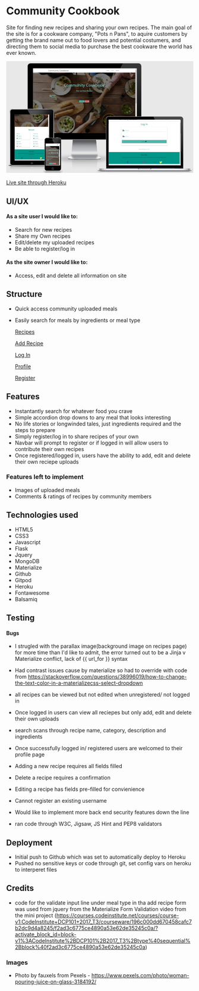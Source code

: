 # Community Cookbook

Site for finding new recipes and sharing your own recipes. The main goal of the site is for a cookware company, "Pots n Pans", to aquire customers by getting the brand name out to food lovers and potential costumers, and directing them to social media to purchase the best cookware the world has ever known.

![Site](images/site_screens.png)

[Live site through Heroku](https://milestone-cookbook.herokuapp.com/)

## UI/UX

#### As a site user I would like to:

* Search for new recipes
* Share my Own recipes
* Edit/delete my uploaded recipes
* Be able to register/log in

#### As the site owner I would like to:

* Access, edit and delete all information on site

## Structure

* Quick access community uploaded meals
* Easily search for meals by ingredients or meal type

    [Recipes](images/home.png)

    [Add Recipe](images/add_recipe.png)

    [Log In](images/log_in.png)

    [Profile](images/profile.png)

    [Register](images/register.png)

## Features

* Instantantly search for whatever food you crave
* Simple accordion drop downs to any meal that looks interesting
* No life stories or longwinded tales, just ingredients required and the steps to prepare
* Simply register/log in to share recipes of your own
* Navbar will prompt to register or if logged in will allow users to contribute their own recipes
* Once registered/logged in, users have the ability to add, edit and delete their own reciepe uploads 

### Features left to implement

* Images of uploaded meals
* Comments & ratings of recipes by community members

## Technologies used

* HTML5
* CSS3
* Javascript
* Flask
* Jquery
* MongoDB
* Materialize
* Github
* Gitpod
* Heroku
* Fontawesome
* Balsamiq


## Testing
#### Bugs
* I strugled with the parallax image(background image on recipes page) for more time than I'd like to admit, the error turned out to be a Jinja v Materialize conflict, lack of {{ url_for }} syntax 
* Had contrast issues cause by materialize so had to override with code from https://stackoverflow.com/questions/38996019/how-to-change-the-text-color-in-a-materializecss-select-dropdown
* all recipes can be viewed but not edited when unregistered/ not logged in
* Once logged in users can view all reciepes but only add, edit and delete their own uploads
* search scans through recipe name, category, description and ingredients
* Once successfully logged in/ registered users are welcomed to their profile page
* Adding a new recipe requires all fields filled
* Delete a recipe requires a confirmation
* Editing a recipe has fields pre-filled for convienience  
* Cannot register an existing username
* Would like to implement more back end security features down the line 

* ran code through W3C, Jigsaw, JS Hint and PEP8 validators


## Deployment

* Initial push to Github which was set to automatically deploy to Heroku
* Pushed no sensitive keys or code through git, set config vars on heroku to interperet files



## Credits

* code for the validate input line under meal type in tha add recipe form was used from jquery from the Materialize Form Validation video from the mini project (https://courses.codeinstitute.net/courses/course-v1:CodeInstitute+DCP101+2017_T3/courseware/196c000dd670458cafc7b2dc9d4a8245/f2ad3c6775ce4890a53e62de35245c0a/?activate_block_id=block-v1%3ACodeInstitute%2BDCP101%2B2017_T3%2Btype%40sequential%2Bblock%40f2ad3c6775ce4890a53e62de35245c0a)

### Images

* Photo by fauxels from Pexels - https://www.pexels.com/photo/woman-pouring-juice-on-glass-3184192/